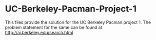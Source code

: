 # UC-Berkeley-Pacman-Project-1

This files provide the solution for the UC Berkeley Pacman project 1. The problem statement for the same can be found at http://ai.berkeley.edu/search.html

